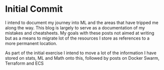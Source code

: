 # Initial Commit

I intend to document my journey into ML and the areas that have tripped me along the way. This blog is largely to serve as a documentation of my mistakes and cheatsheets. 
My goals with these posts not aimed at writing but as a means to migrate lot of the resources I store as references to a more permanent location.

As part of the initial exercise I intend to move a lot of the information I have stored on stats, ML and Math onto this, followed by posts on Docker Swarm, Terraform and ECS